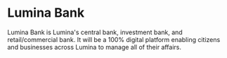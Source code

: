 # Lumina Bank
Lumina Bank is Lumina's central bank, investment bank, and retail/commercial bank. It will be a 100% digital platform enabling citizens and businesses across Lumina to manage all of their affairs.
